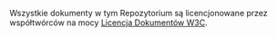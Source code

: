 Wszystkie dokumenty w tym Repozytorium są licencjonowane przez współtwórców na mocy
[Licencja Dokumentów W3C](https://www.w3.org/Consortium/Legal/copyright-documents).

